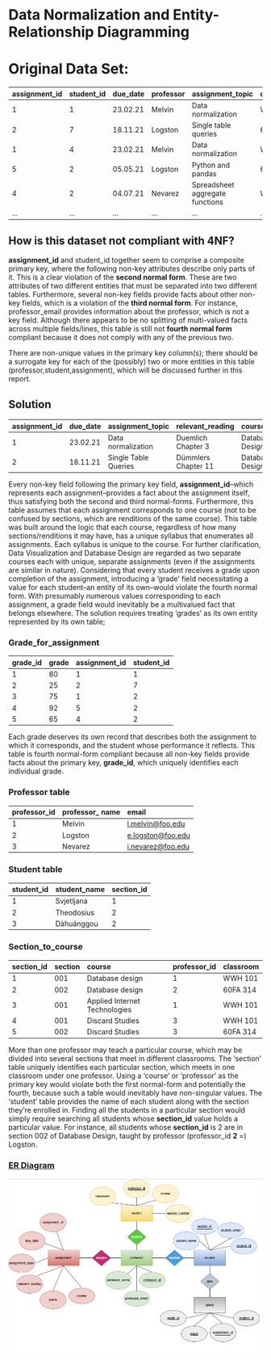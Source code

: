 # Data Normalization and Entity-Relationship Diagramming

# Original Data Set:
| assignment_id | student_id | due_date | professor | assignment_topic                | classroom | grade | relevant_reading    | professor_email   |
| :------------ | :--------- | :------- | :-------- | :------------------------------ | :-------- | :---- | :------------------ | :---------------- |
| 1             | 1          | 23.02.21 | Melvin    | Data normalization              | WWH 101   | 80    | Deumlich Chapter 3  | l.melvin@foo.edu  |
| 2             | 7          | 18.11.21 | Logston   | Single table queries            | 60FA 314  | 25    | Dümmlers Chapter 11 | e.logston@foo.edu |
| 1             | 4          | 23.02.21 | Melvin    | Data normalization              | WWH 101   | 75    | Deumlich Chapter 3  | l.melvin@foo.edu  |
| 5             | 2          | 05.05.21 | Logston   | Python and pandas               | 60FA 314  | 92    | Dümmlers Chapter 14 | e.logston@foo.edu |
| 4             | 2          | 04.07.21 | Nevarez   | Spreadsheet aggregate functions | WWH 201   | 65    | Zehnder Page 87     | i.nevarez@foo.edu |
| ...           | ...        | ...      | ...       | ...                             | ...       | ...   | ...                 | ...               |
## How is this dataset not compliant with 4NF?  
**assignment_id** and student_id together seem to comprise a composite primary key, where the following non-key attributes describe only parts of it. This is a clear violation of the **second normal form**. These are two attributes of two different entities that must be separated into two different tables. Furthermore, several non-key fields provide facts about other non-key fields, which is a violation of the **third normal form**. For instance, professor_email provides information about the professor, which is not a key field. Although there appears to be no splitting of multi-valued facts across multiple fields/lines, this table is still not **fourth normal form** compliant because it does not comply with any of the previous two.   

There are non-unique values in the primary key column(s); there should be a surrogate key for each of the (possibly) two or more entities in this table (professor,student,assignment), which will be discussed further in this report.

## Solution
| assignment_id | due_date | assignment_topic       | relevant_reading   | course             |
| :------------ | :------- | :--------------------- | :----------------- | :----------------- |
| 1             | 23.02.21 | Data normalization     | Duemlich Chapter 3 | Database Design    |
| 2             | 18.11.21 | Single Table Queries   | Dümmlers Chapter 11| Database Design    |      

Every non-key field following the primary key field, **assignment_id**–which represents each assignment–provides a fact about the assignment itself, thus satisfying both the second and third normal-forms. Furthermore, this table assumes that each assignment corresponds to one course (not to be confused by sections, which are renditions of the same course). This table was built around the logic that each course, regardless of how many sections/renditions it may have, has a unique syllabus that enumerates all assignments. Each syllabus is unique to the course. For further clarification, Data Visualization and Database Design are regarded as two separate courses each with unique, separate assignments (even if the assignments are similar in nature). Considering that every student receives a grade upon completion of the assignment, introducing a ‘grade’ field necessitating a value for each student–an entity of its own–would violate the fourth normal form. With presumably numerous values corresponding to each assignment, a grade field would inevitably be a multivalued fact that belongs elsewhere. The solution requires treating ‘grades’ as its own entity represented by its own table;
### Grade_for_assignment  
| grade_id | grade | assignment_id | student_id  |
| :------- | :-----| :------------ | :---------- |
| 1        | 80    | 1             | 1           |
| 2        | 25    | 2             | 7           |
| 3        | 75    | 1             | 2           |
| 4        | 92    | 5             | 2           |
| 5        | 65    | 4             | 2           |    

Each grade deserves its own record that describes both the assignment to which it corresponds, and the student whose performance it reflects. This table is fourth normal-form compliant because all non-key fields provide facts about the primary key, **grade_id**, which uniquely identifies each individual grade.  
### Professor table  
| professor_id | professor_ name| email             |
| :----------- | :------------- | :---------------- |
| 1            | Melvin         | l.melvin@foo.edu  |
| 2            | Logston        | e.logston@foo.edu |
| 3            | Nevarez        | i.nevarez@foo.edu |    
### Student table  
| student_id | student_name  | section_id |
| :--------- | :------------ | :--------- |
| 1          | Svjetljana    | 1          |
| 2          | Theodosius    | 2          |
| 3          | Dàhuánggou    | 2          |  
### Section_to_course
| section_id | section | course                            | professor_id | classroom  |
| :--------- | :------ | :-------------------------------- | :----------- | :--------- |
| 1          | 001     | Database design                   | 1            | WWH 101    |
| 2          | 002     | Database design                   | 2            | 60FA 314   | 
| 3          | 001     | Applied Internet Technologies     | 1            | WWH 101    |
| 4          | 001     | Discard Studies                   | 3            | WWH 101    | 
| 5          | 002     | Discard Studies                   | 3            | 60FA 314   |  

More than one professor may teach a particular course, which may be divided into several sections that meet in different classrooms. The ‘section’ table uniquely identifies each particular section, which meets in one classroom under one professor. Using a ‘course’ or ‘professor’ as the primary key would violate both the first normal-form and potentially the fourth, because such a table would inevitably have non-singular values. 
The ‘student’ table provides the name of each student along with the section they’re enrolled in. Finding all the students in a particular section would simply require searching all students whose **section_id** value holds a particular value. For instance, all students whose **section_id** is 2 are in section 002 of Database Design, taught by professor (professor_id **2** =)  Logston.   

### [ER Diagram](images/erDiagram2.svg)
![My ER Diagram](images/erDiagram2.png)